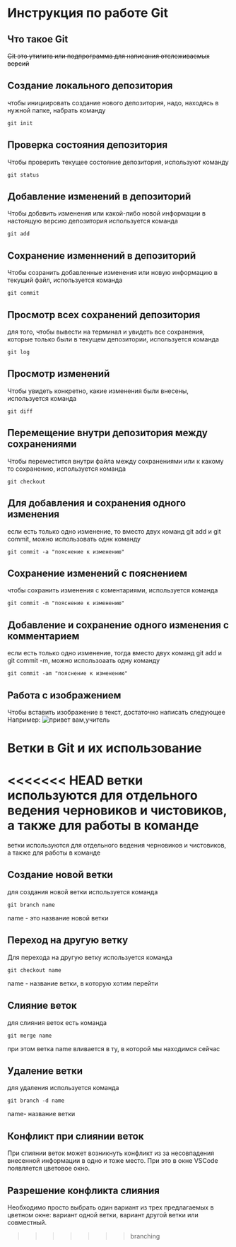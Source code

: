 # **Инструкция по работе Git** #

## Что такое Git
~~Git это утилита или подпрограмма для написания отслеживаемых версий~~
## Создание локального депозитория
чтобы инициировать создание нового депозитория, надо, находясь в нужной папке, набрать команду

    git init

## Проверка состояния депозитория

Чтобы проверить текущее состояние депозитория, используют команду

    git status
## Добавление изменений в депозиторий
Чтобы добавить изменения или какой-либо новой информации в настоящую версию депозитория используется команда

    git add
## Сохранение изменнений в депозиторий
Чтобы созранить добавленные изменения или новую информацию в текущий файл, используется команда

    git commit
## Просмотр всех сохранений депозитория
для того, чтобы вывести на терминал и увидеть все сохранения, которые только были в текущем депозитории, используется команда

    git log
## Просмотр изменений
Чтобы увидеть конкретно, какие изменения были внесены, используется команда

    git diff
## Перемещение внутри депозитория между сохранениями
Чтобы переместится внутри файла между сохранениями или к какому то сохранению, используется команда

    git checkout
## Для добавления и сохранения одного изменения
если есть только одно изменение, то вместо двух команд git add и git commit, можно использовать однк команду

    git commit -a "пояснение к изменению"
## Сохранение изменений с пояснением
чтобы сохранить изменения с коментариями, используется команда

    git commit -m "пояснение к изменению"
## Добавление и сохранение одного изменения с комментарием
если есть только одно изменение, тогда вместо двух команд git add и git commit -m, можно использоаать одну команду

    git commit -am "пояснение к изменению"

## Работа с изображением
Чтобы вставить изображение в текст, достаточно написать следующее
![]()
Например:
![привет вам,учитель](scale_1200.png)

# Ветки в Git и их использование
<<<<<<< HEAD
ветки используются для отдельного ведения черновиков и чистовиков, а также для работы в команде
=======
ветки используются для отдельного ведения черновиков и чистовиков, а также для работы в команде
## Создание новой ветки
для создания новой ветки используется команда

    git branch name

name - это название новой ветки
## Переход на другую ветку
Для перехода на другую ветку используется команда

    git checkout name

name - название ветки, в которую хотим перейти
## Слияние веток
для слияния веток есть команда

    git merge name

при этом ветка name вливается в ту, в которой мы находимся сейчас
## Удаление ветки
для удаления используется команда

    git branch -d name

name- название ветки
## Конфликт при слиянии веток
При слиянии веток может возникнуть конфликт из за несовпадения внесенной информации в одно и тоже место. При это в окне VSCode появляется цветовое окно.
## Разрешение конфликта слияния
Необходимо просто выбрать один вариант из трех предлагаемых в цветном окне: вариант одной ветки, вариант другой ветки или совместный. 
>>>>>>> branching
